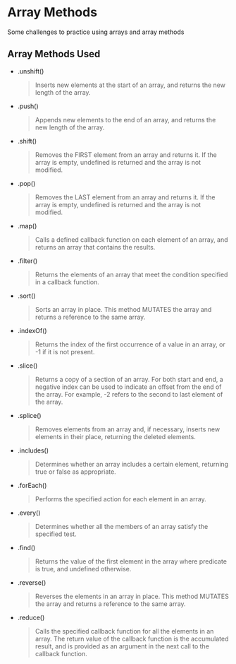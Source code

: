 # Array Methods

 Some challenges to practice using arrays and array methods

## Array Methods Used

- .unshift()
  
    > Inserts new elements at the start of an array, and returns the new length of the    array.

- .push()
  
    > Appends new elements to the end of an array, and returns the new length of the array.

- .shift()

    > Removes the FIRST element from an array and returns it. If the array is empty, undefined is returned and the array is not modified.

- .pop()

    > Removes the LAST element from an array and returns it. If the array is empty, undefined is returned and the array is not modified.

- .map()

    > Calls a defined callback function on each element of an array, and returns an array that contains the results.

- .filter()

    > Returns the elements of an array that meet the condition specified in a callback function.

- .sort()

    > Sorts an array in place. This method MUTATES the array and returns a reference to the same array.

- .indexOf()

    > Returns the index of the first occurrence of a value in an array, or -1 if it is not present.

- .slice()

    > Returns a copy of a section of an array. For both start and end, a negative index can be used to indicate an offset from the end of the array. For example, -2 refers to the second to last element of the array.

- .splice()

    > Removes elements from an array and, if necessary, inserts new elements in their place, returning the deleted elements.

- .includes()

    > Determines whether an array includes a certain element, returning true or false as appropriate.

- .forEach()

    > Performs the specified action for each element in an array.

- .every()

    > Determines whether all the members of an array satisfy the specified test.

- .find()

    > Returns the value of the first element in the array where predicate is true, and undefined otherwise.

- .reverse()

    > Reverses the elements in an array in place. This method MUTATES the array and returns a reference to the same array.

- .reduce()

    > Calls the specified callback function for all the elements in an array. The return value of the callback function is the accumulated result, and is provided as an argument in the next call to the callback function.
